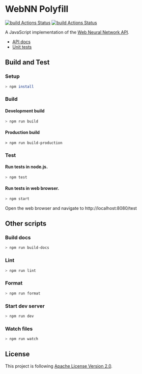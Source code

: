 # WebNN Polyfill

[![build Actions Status](https://github.com/BruceDai/webnn-polyfill/workflows/Windows/badge.svg)](https://github.com/BruceDai/webnn-polyfill/actions) [![build Actions Status](https://github.com/BruceDai/webnn-polyfill/workflows/Linux/badge.svg)](https://github.com/BruceDai/webnn-polyfill/actions)

A JavaScript implementation of the [Web Neural Network API](https://webmachinelearning.github.io/webnn/).

* [API docs](https://webmachinelearning.github.io/webnn-polyfill/docs/)
* [Unit tests](https://webmachinelearning.github.io/webnn-polyfill/test/)

## Build and Test

### Setup

```sh
> npm install
```

### Build
#### Development build

```sh
> npm run build
```

#### Production build

```
> npm run build-production
```

### Test
#### Run tests in node.js.

```hs
> npm test
```

#### Run tests in web browser.

```sh
> npm start
```

Open the web browser and navigate to http://localhost:8080/test

## Other scripts
### Build docs

```sh
> npm run build-docs
```

### Lint

```sh
> npm run lint
```

### Format

```sh
> npm run format
```

### Start dev server

```sh
> npm run dev
```

### Watch files

```sh
> npm run watch
```


## License

This project is following [Apache License Version 2.0](./LICENSE).
